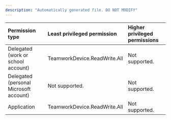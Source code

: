 ```yaml
---
description: "Automatically generated file. DO NOT MODIFY"
---
```


|Permission type|Least privileged permission|Higher privileged permissions|
|:---|:---|:---|
|Delegated (work or school account)|TeamworkDevice.ReadWrite.All|Not supported.|
|Delegated (personal Microsoft account)|Not supported.|Not supported.|
|Application|TeamworkDevice.ReadWrite.All|Not supported.|

